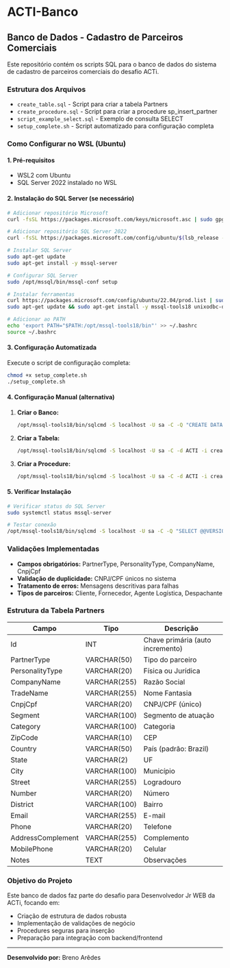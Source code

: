 # ACTI-Banco

## Banco de Dados - Cadastro de Parceiros Comerciais

Este repositório contém os scripts SQL para o banco de dados do sistema de cadastro de parceiros comerciais do desafio ACTi.

### Estrutura dos Arquivos

- `create_table.sql` - Script para criar a tabela Partners
- `create_procedure.sql` - Script para criar a procedure sp_insert_partner
- `script_example_select.sql` - Exemplo de consulta SELECT
- `setup_complete.sh` - Script automatizado para configuração completa

### Como Configurar no WSL (Ubuntu)

#### 1. Pré-requisitos

- WSL2 com Ubuntu
- SQL Server 2022 instalado no WSL

#### 2. Instalação do SQL Server (se necessário)

```bash
# Adicionar repositório Microsoft
curl -fsSL https://packages.microsoft.com/keys/microsoft.asc | sudo gpg --dearmor -o /usr/share/keyrings/microsoft-prod.gpg

# Adicionar repositório SQL Server 2022
curl -fsSL https://packages.microsoft.com/config/ubuntu/$(lsb_release -rs)/mssql-server-2022.list | sudo tee /etc/apt/sources.list.d/mssql-server-2022.list

# Instalar SQL Server
sudo apt-get update
sudo apt-get install -y mssql-server

# Configurar SQL Server
sudo /opt/mssql/bin/mssql-conf setup

# Instalar ferramentas
curl https://packages.microsoft.com/config/ubuntu/22.04/prod.list | sudo tee /etc/apt/sources.list.d/msprod.list
sudo apt-get update && sudo apt-get install -y mssql-tools18 unixodbc-dev

# Adicionar ao PATH
echo 'export PATH="$PATH:/opt/mssql-tools18/bin"' >> ~/.bashrc
source ~/.bashrc
```

#### 3. Configuração Automatizada

Execute o script de configuração completa:

```bash
chmod +x setup_complete.sh
./setup_complete.sh
```

#### 4. Configuração Manual (alternativa)

1. **Criar o Banco:**

   ```bash
   /opt/mssql-tools18/bin/sqlcmd -S localhost -U sa -C -Q "CREATE DATABASE ACTI"
   ```

2. **Criar a Tabela:**

   ```bash
   /opt/mssql-tools18/bin/sqlcmd -S localhost -U sa -C -d ACTI -i create_table.sql
   ```

3. **Criar a Procedure:**
   ```bash
   /opt/mssql-tools18/bin/sqlcmd -S localhost -U sa -C -d ACTI -i create_procedure.sql
   ```

#### 5. Verificar Instalação

```bash
# Verificar status do SQL Server
sudo systemctl status mssql-server

# Testar conexão
/opt/mssql-tools18/bin/sqlcmd -S localhost -U sa -C -Q "SELECT @@VERSION"
```

### Validações Implementadas

- **Campos obrigatórios:** PartnerType, PersonalityType, CompanyName, CnpjCpf
- **Validação de duplicidade:** CNPJ/CPF únicos no sistema
- **Tratamento de erros:** Mensagens descritivas para falhas
- **Tipos de parceiros:** Cliente, Fornecedor, Agente Logística, Despachante

### Estrutura da Tabela Partners

| Campo             | Tipo         | Descrição                        |
| ----------------- | ------------ | -------------------------------- |
| Id                | INT          | Chave primária (auto incremento) |
| PartnerType       | VARCHAR(50)  | Tipo do parceiro                 |
| PersonalityType   | VARCHAR(20)  | Física ou Jurídica               |
| CompanyName       | VARCHAR(255) | Razão Social                     |
| TradeName         | VARCHAR(255) | Nome Fantasia                    |
| CnpjCpf           | VARCHAR(20)  | CNPJ/CPF (único)                 |
| Segment           | VARCHAR(100) | Segmento de atuação              |
| Category          | VARCHAR(100) | Categoria                        |
| ZipCode           | VARCHAR(10)  | CEP                              |
| Country           | VARCHAR(50)  | País (padrão: Brazil)            |
| State             | VARCHAR(2)   | UF                               |
| City              | VARCHAR(100) | Município                        |
| Street            | VARCHAR(255) | Logradouro                       |
| Number            | VARCHAR(20)  | Número                           |
| District          | VARCHAR(100) | Bairro                           |
| Email             | VARCHAR(255) | E-mail                           |
| Phone             | VARCHAR(20)  | Telefone                         |
| AddressComplement | VARCHAR(255) | Complemento                      |
| MobilePhone       | VARCHAR(20)  | Celular                          |
| Notes             | TEXT         | Observações                      |

### Objetivo do Projeto

Este banco de dados faz parte do desafio para Desenvolvedor Jr WEB da ACTi, focando em:

- Criação de estrutura de dados robusta
- Implementação de validações de negócio
- Procedures seguras para inserção
- Preparação para integração com backend/frontend

---

**Desenvolvido por:** Breno Arêdes
